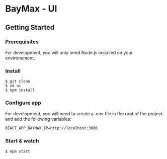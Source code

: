 # BayMax - UI

## Getting Started

### Prerequisites

For development, you will only need Node.js installed on your environement.

### Install

```
$ git clone
$ cd ui
$ npm install
```

### Configure app

For development, you will need to create a .env file in the root of the project and add the following variables:

```
REACT_APP_BAYMAX_IP=http://localhost:3000
```

### Start & watch

```
$ npm start
```
